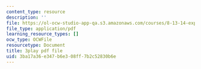 ```yaml
---
content_type: resource
description: ''
file: https://ol-ocw-studio-app-qa.s3.amazonaws.com/courses/8-13-14-experimental-physics-i-ii-junior-lab-fall-2016-spring-2017/3ba17a36e347b6e308ff7b2c52830b6e_7AEqqdUtopA.pdf
file_type: application/pdf
learning_resource_types: []
ocw_type: OCWFile
resourcetype: Document
title: 3play pdf file
uid: 3ba17a36-e347-b6e3-08ff-7b2c52830b6e
---
```

